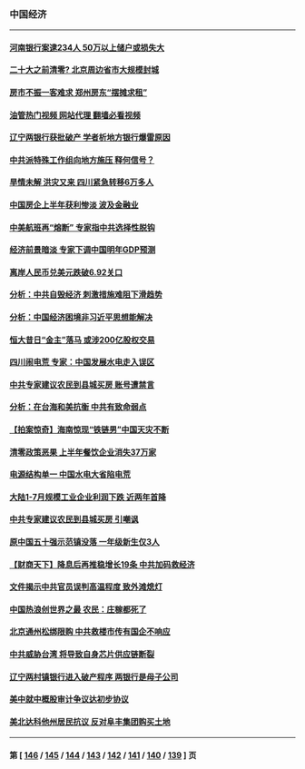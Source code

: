 ### 中国经济
---
#### [河南银行案逮234人 50万以上储户或损失大](../../pages/ncid283/n13813193.md?08300045) 
#### [二十大之前清零? 北京周边省市大规模封城](../../pages/ncid283/n13813098.md?08300045) 
#### [房市不振一客难求 郑州房东“摆摊求租”](../../pages/ncid283/n13813026.md?08300045) 
#### [油管热门视频 网站代理 翻墙必看视频](http://209.222.30.114:81/youtube.html?08300045)
#### [辽宁两银行获批破产 学者析地方银行爆雷原因](../../pages/ncid283/n13812334.md?08300045) 
#### [中共派特殊工作组向地方施压 释何信号？](../../pages/ncid283/n13812843.md?08300045) 
#### [旱情未解 洪灾又来 四川紧急转移6万多人](../../pages/ncid283/n13812986.md?08300045) 
#### [中国房企上半年获利惨淡 波及金融业](../../pages/ncid283/n13812896.md?08300045) 
#### [中美航班再“熔断” 专家指中共选择性脱钩](../../pages/ncid283/n13812797.md?08300045) 
#### [经济前景暗淡 专家下调中国明年GDP预测](../../pages/ncid283/n13812679.md?08300045) 
#### [离岸人民币兑美元跌破6.92关口](../../pages/ncid283/n13812648.md?08300045) 
#### [分析：中共自毁经济 刺激措施难阻下滑趋势](../../pages/ncid283/n13812279.md?08300045) 
#### [分析：中国经济困境非习近平思想能解决](../../pages/ncid283/n13809357.md?08300045) 
#### [恒大昔日“金主”落马 或涉200亿股权交易](../../pages/ncid283/n13812044.md?08300045) 
#### [四川闹电荒 专家：中国发展水电走入误区](../../pages/ncid283/n13810968.md?08300045) 
#### [中共专家建议农民到县城买房 账号遭禁言](../../pages/ncid283/n13811665.md?08300045) 
#### [分析：在台海和美抗衡 中共有致命弱点](../../pages/ncid283/n13807798.md?08300045) 
#### [【拍案惊奇】海南惊现“铁链男”中国天灾不断](../../pages/ncid283/n13810847.md?08300045) 
#### [清零政策恶果 上半年餐饮企业消失37万家](../../pages/ncid283/n13811634.md?08300045) 
#### [电源结构单一 中国水电大省陷电荒](../../pages/ncid283/n13811628.md?08300045) 
#### [大陆1-7月规模工业企业利润下跌 近两年首降](../../pages/ncid283/n13810736.md?08300045) 
#### [中共专家建议农民到县城买房 引嘲讽](../../pages/ncid283/n13811424.md?08300045) 
#### [原中国五十强示范镇没落 一年级新生仅3人](../../pages/ncid283/n13811331.md?08300045) 
#### [【财商天下】降息后再推稳增长19条 中共加码救经济](../../pages/ncid283/n13810937.md?08300045) 
#### [文件揭示中共官员误判高温程度 致外滩熄灯](../../pages/ncid283/n13810978.md?08300045) 
#### [中国热浪创世界之最 农民：庄稼都死了](../../pages/ncid283/n13810967.md?08300045) 
#### [北京通州松绑限购 中共救楼市传有国企不响应](../../pages/ncid283/n13810637.md?08300045) 
#### [中共威胁台湾 将导致自身芯片供应链断裂](../../pages/ncid283/n13810928.md?08300045) 
#### [辽宁两村镇银行进入破产程序 两银行是母子公司](../../pages/ncid283/n13810761.md?08300045) 
#### [美中就中概股审计争议达初步协议](../../pages/ncid283/n13810874.md?08300045) 
#### [美北达科他州居民抗议 反对阜丰集团购买土地](../../pages/ncid283/n13810771.md?08300045) 

---
#### 第 [ [146](./146.md?08300045) / [145](./145.md?08300045) / [144](./144.md?08300045) / [143](./143.md?08300045) / [142](./142.md?08300045) / [141](./141.md?08300045) / [140](./140.md?08300045) / [139](./139.md?08300045) ] 页
